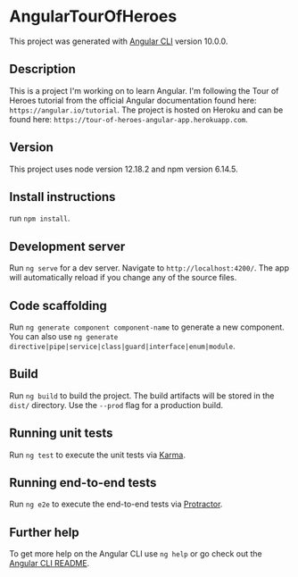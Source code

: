 # AngularTourOfHeroes

This project was generated with [Angular CLI](https://github.com/angular/angular-cli) version 10.0.0.

## Description

This is a project I'm working on to learn Angular. I'm following the Tour of Heroes tutorial from the official Angular documentation found here: `https://angular.io/tutorial`. The project is hosted on Heroku and can be found here: `https://tour-of-heroes-angular-app.herokuapp.com`.

## Version

This project uses node version 12.18.2 and npm version 6.14.5.

## Install instructions

run `npm install`.

## Development server

Run `ng serve` for a dev server. Navigate to `http://localhost:4200/`. The app will automatically reload if you change any of the source files.

## Code scaffolding

Run `ng generate component component-name` to generate a new component. You can also use `ng generate directive|pipe|service|class|guard|interface|enum|module`.

## Build

Run `ng build` to build the project. The build artifacts will be stored in the `dist/` directory. Use the `--prod` flag for a production build.

## Running unit tests

Run `ng test` to execute the unit tests via [Karma](https://karma-runner.github.io).

## Running end-to-end tests

Run `ng e2e` to execute the end-to-end tests via [Protractor](http://www.protractortest.org/).

## Further help

To get more help on the Angular CLI use `ng help` or go check out the [Angular CLI README](https://github.com/angular/angular-cli/blob/master/README.md).
